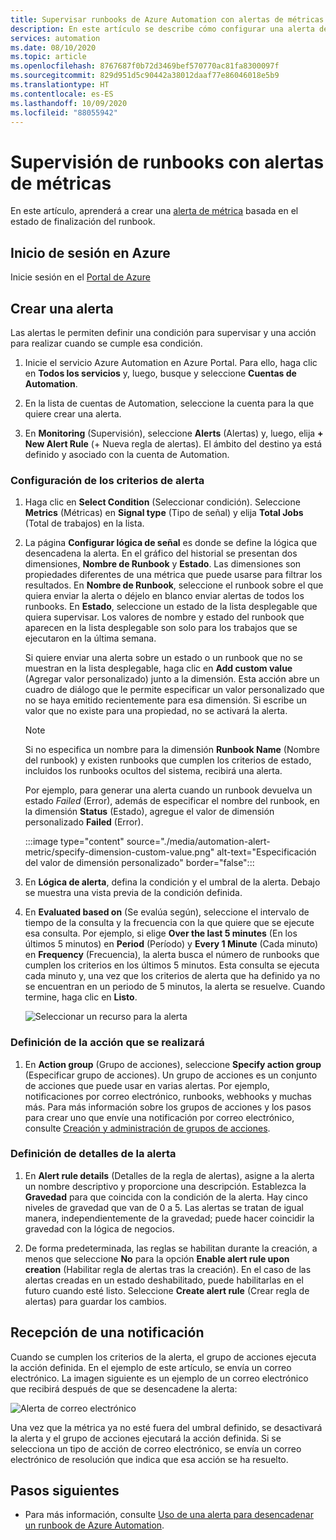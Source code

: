 ```yaml
---
title: Supervisar runbooks de Azure Automation con alertas de métricas
description: En este artículo se describe cómo configurar una alerta de métrica en función del estado de finalización de un runbook.
services: automation
ms.date: 08/10/2020
ms.topic: article
ms.openlocfilehash: 8767687f0b72d3469bef570770ac81fa8300097f
ms.sourcegitcommit: 829d951d5c90442a38012daaf77e86046018e5b9
ms.translationtype: HT
ms.contentlocale: es-ES
ms.lasthandoff: 10/09/2020
ms.locfileid: "88055942"
---
```

# <a name="monitor-runbooks-with-metric-alerts"></a>Supervisión de runbooks con alertas de métricas

En este artículo, aprenderá a crear una [alerta de métrica](../azure-monitor/platform/alerts-metric-overview.md) basada en el estado de finalización del runbook.

## <a name="sign-in-to-azure"></a>Inicio de sesión en Azure

Inicie sesión en el [Portal de Azure](https://portal.azure.com)

## <a name="create-alert"></a>Crear una alerta

Las alertas le permiten definir una condición para supervisar y una acción para realizar cuando se cumple esa condición.

1. Inicie el servicio Azure Automation en Azure Portal. Para ello, haga clic en **Todos los servicios** y, luego, busque y seleccione **Cuentas de Automation**.

2. En la lista de cuentas de Automation, seleccione la cuenta para la que quiere crear una alerta. 

3. En **Monitoring** (Supervisión), seleccione **Alerts** (Alertas) y, luego, elija **+ New Alert Rule** (+ Nueva regla de alertas). El ámbito del destino ya está definido y asociado con la cuenta de Automation.

### <a name="configure-alert-criteria"></a>Configuración de los criterios de alerta

1. Haga clic en **Select Condition** (Seleccionar condición). Seleccione **Metrics** (Métricas) en **Signal type** (Tipo de señal) y elija **Total Jobs** (Total de trabajos) en la lista.

2. La página **Configurar lógica de señal** es donde se define la lógica que desencadena la alerta. En el gráfico del historial se presentan dos dimensiones, **Nombre de Runbook** y **Estado**. Las dimensiones son propiedades diferentes de una métrica que puede usarse para filtrar los resultados. En **Nombre de Runbook**, seleccione el runbook sobre el que quiera enviar la alerta o déjelo en blanco enviar alertas de todos los runbooks. En **Estado**, seleccione un estado de la lista desplegable que quiera supervisar. Los valores de nombre y estado del runbook que aparecen en la lista desplegable son solo para los trabajos que se ejecutaron en la última semana.

   Si quiere enviar una alerta sobre un estado o un runbook que no se muestran en la lista desplegable, haga clic en **Add custom value** (Agregar valor personalizado) junto a la dimensión. Esta acción abre un cuadro de diálogo que le permite especificar un valor personalizado que no se haya emitido recientemente para esa dimensión. Si escribe un valor que no existe para una propiedad, no se activará la alerta.

   > [!NOTE]
   > Si no especifica un nombre para la dimensión **Runbook Name** (Nombre del runbook) y existen runbooks que cumplen los criterios de estado, incluidos los runbooks ocultos del sistema, recibirá una alerta.

    Por ejemplo, para generar una alerta cuando un runbook devuelva un estado _Failed_ (Error), además de especificar el nombre del runbook, en la dimensión **Status** (Estado), agregue el valor de dimensión personalizado **Failed** (Error).

    :::image type="content" source="./media/automation-alert-metric/specify-dimension-custom-value.png" alt-text="Especificación del valor de dimensión personalizado" border="false":::

3. En **Lógica de alerta**, defina la condición y el umbral de la alerta. Debajo se muestra una vista previa de la condición definida.

4. En **Evaluated based on** (Se evalúa según), seleccione el intervalo de tiempo de la consulta y la frecuencia con la que quiere que se ejecute esa consulta. Por ejemplo, si elige **Over the last 5 minutes** (En los últimos 5 minutos) en **Period** (Período) y **Every 1 Minute** (Cada minuto) en **Frequency** (Frecuencia), la alerta busca el número de runbooks que cumplen los criterios en los últimos 5 minutos. Esta consulta se ejecuta cada minuto y, una vez que los criterios de alerta que ha definido ya no se encuentran en un periodo de 5 minutos, la alerta se resuelve. Cuando termine, haga clic en **Listo**.

   ![Seleccionar un recurso para la alerta](./media/automation-alert-activity-log/configure-signal-logic.png)

### <a name="define-the-action-to-take"></a>Definición de la acción que se realizará

1. En **Action group** (Grupo de acciones), seleccione **Specify action group** (Especificar grupo de acciones). Un grupo de acciones es un conjunto de acciones que puede usar en varias alertas. Por ejemplo, notificaciones por correo electrónico, runbooks, webhooks y muchas más. Para más información sobre los grupos de acciones y los pasos para crear uno que envíe una notificación por correo electrónico, consulte [Creación y administración de grupos de acciones](../azure-monitor/platform/action-groups.md).

### <a name="define-alert-details"></a>Definición de detalles de la alerta

1. En **Alert rule details** (Detalles de la regla de alertas), asigne a la alerta un nombre descriptivo y proporcione una descripción. Establezca la **Gravedad** para que coincida con la condición de la alerta. Hay cinco niveles de gravedad que van de 0 a 5. Las alertas se tratan de igual manera, independientemente de la gravedad; puede hacer coincidir la gravedad con la lógica de negocios.

1. De forma predeterminada, las reglas se habilitan durante la creación, a menos que seleccione **No** para la opción **Enable alert rule upon creation** (Habilitar regla de alertas tras la creación). En el caso de las alertas creadas en un estado deshabilitado, puede habilitarlas en el futuro cuando esté listo. Seleccione **Create alert rule** (Crear regla de alertas) para guardar los cambios.

## <a name="receive-notification"></a>Recepción de una notificación

Cuando se cumplen los criterios de la alerta, el grupo de acciones ejecuta la acción definida. En el ejemplo de este artículo, se envía un correo electrónico. La imagen siguiente es un ejemplo de un correo electrónico que recibirá después de que se desencadene la alerta:

![Alerta de correo electrónico](./media/automation-alert-activity-log/alert-email.png)

Una vez que la métrica ya no esté fuera del umbral definido, se desactivará la alerta y el grupo de acciones ejecutará la acción definida. Si se selecciona un tipo de acción de correo electrónico, se envía un correo electrónico de resolución que indica que esa acción se ha resuelto.

## <a name="next-steps"></a>Pasos siguientes

* Para más información, consulte [Uso de una alerta para desencadenar un runbook de Azure Automation](automation-create-alert-triggered-runbook.md).

